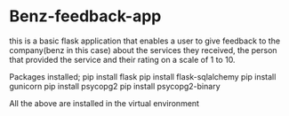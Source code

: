 # Benz-feedback-app
this is a basic flask application that enables a user to give feedback to the company(benz in this case) about the services they received, the person that provided the service and their rating on a scale of 1 to 10.

Packages installed;
pip install flask
pip install flask-sqlalchemy
pip install gunicorn
pip install psycopg2
pip install psycopg2-binary

All the above are installed in the virtual environment
